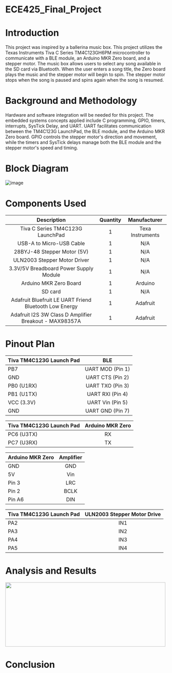 # ECE425_Final_Project


# Introduction
This project was inspired by a ballerina music box. This project utilizes the Texas Instruments Tiva C Series TM4C123GH6PM
microcontroller to communicate with a BLE module, an Arduino MKR Zero board, and a stepper motor. The music box allows users to select any song available in the SD card via Bluetooth. When the user enters a song title, the Zero board plays the music and the stepper motor will begin to spin. The stepper motor stops when the song is paused and spins again when the song is resumed. 

# Background and Methodology
Hardware and software integration will be needed for this project. The embedded systems concepts applied include C programming, GPIO, timers, interrupts, SysTick Delay, and UART. UART facilitates communication between the TM4C123G LaunchPad, the BLE module, and the Arduino MKR Zero board. GPIO controls the stepper motor's direction and movement, while the timers and SysTick delays manage both the BLE module and the stepper motor's speed and timing.

# Block Diagram
![image](https://github.com/user-attachments/assets/31872491-df78-43a7-9c28-ebdff529e089)

# Components Used

|                        Description                     | Quantity |   Manufacturer   |
|:------------------------------------------------------:|:--------:|:----------------:|
|               Tiva C Series TM4C123G LaunchPad         |     1    | Texa Instruments |
|                  USB-A to Micro-USB Cable              |     1    |        N/A       |
|                28BYJ-48 Stepper Motor (5V)             |     1    |        N/A       |
|               ULN2003 Stepper Motor Driver             |     1    |        N/A       |
|           3.3V/5V Breadboard Power Supply Module       |     1    |        N/A       |
|                 Arduino MKR Zero Board                 |     1    |      Arduino     |
|                           SD card                      |     1    |        N/A       |
| Adafruit Bluefruit LE UART Friend Bluetooth Low Energy |     1    |     Adafruit     |
| Adafruit I2S 3W Class D Amplifier Breakout - MAX98357A |     1    |     Adafruit     |

# Pinout Plan

| Tiva TM4C123G Launch Pad |      BLE         | 
|:-------------------------|:----------------:| 
|           PB7            | UART MOD (Pin 1) |
|           GND            | UART CTS (Pin 2) |
|         PB0 (U1RX)       | UART TXO (Pin 3) |
|         PB1 (U1TX)       | UART RXI (Pin 4) |
|         VCC (3.3V)       | UART Vin (Pin 5) |
|           GND            | UART GND (Pin 7) |

| Tiva TM4C123G Launch Pad | Arduino MKR Zero | 
|:-------------------------|:----------------:|
|       PC6 (U3TX)         |        RX        |
|       PC7 (U3RX)         |        TX        |

|     Arduino MKR Zero     |     Amplifier    | 
|:-------------------------|:----------------:|
|           GND            |        GND       |
|           5V             |        Vin       |
|         Pin 3            |        LRC       |
|         Pin 2            |        BCLK      |
|         Pin A6           |        DIN       |

| Tiva TM4C123G Launch Pad | ULN2003 Stepper Motor Drive | 
|:-------------------------|:---------------------------:|
|            PA2           |             IN1             |
|            PA3           |             IN2             |
|            PA4           |             IN3             |
|            PA5           |             IN4             |

# Analysis and Results
[<img src = "https://www.canva.com/design/DAGm7YwPNNw/MNcKtzlYKJV5YfbCSA-QCQ/watch?utm_content=DAGm7YwPNNw&utm_campaign=designshare&utm_medium=link2&utm_source=uniquelinks&utlId=h0fc30edceb" width = "500" height = "200" />](https://www.canva.com/design/DAGm7YwPNNw/MNcKtzlYKJV5YfbCSA-QCQ/watch?utm_content=DAGm7YwPNNw&utm_campaign=designshare&utm_medium=link2&utm_source=uniquelinks&utlId=h0fc30edceb)


# Conclusion







